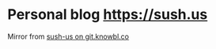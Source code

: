 # Personal blog https://sush.us

Mirror from [sush-us on git.knowbl.co](https://git.knowbl.co/dev/sush-us/)
